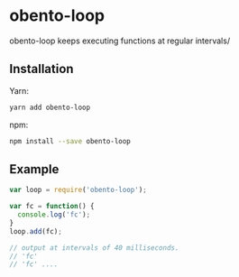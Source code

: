 # obento-loop
obento-loop keeps executing functions at regular intervals/

## Installation
Yarn:
```bash
yarn add obento-loop
```

npm:
```bash
npm install --save obento-loop
```

## Example
```javascript
var loop = require('obento-loop');

var fc = function() {
  console.log('fc');
}
loop.add(fc);

// output at intervals of 40 milliseconds.
// 'fc'
// 'fc' ....
```




